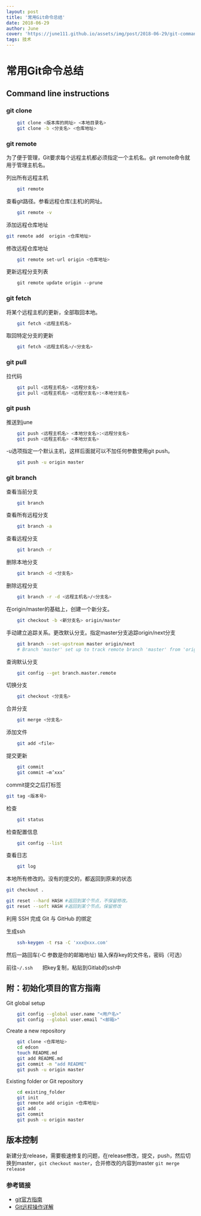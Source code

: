 ```yaml
---
layout: post
title: '常用Git命令总结'
date: 2018-06-29
author: June
cover: 'https://june111.github.io/assets/img/post/2018-06-29/git-command.png'
tags: 技术
---
```


# 常用Git命令总结

## Command line instructions

### git clone
```bash
	git clone <版本库的网址> <本地目录名>
	git clone -b <分支名> <仓库地址>
```
### git remote

为了便于管理，Git要求每个远程主机都必须指定一个主机名。git remote命令就用于管理主机名。

列出所有远程主机
```bash
	git remote
```
查看git路径。参看远程仓库(主机)的网址。
```bash
	git remote -v
```
添加远程仓库地址
```bash
git remote add  origin <仓库地址>
```
修改远程仓库地址
```bash
	git remote set-url origin <仓库地址>
```
更新远程分支列表
```bash
	git remote update origin --prune
```

### git fetch

将某个远程主机的更新，全部取回本地。
```bash
	git fetch <远程主机名>
```
取回特定分支的更新
```bash
	git fetch <远程主机名>/<分支名>
```
### git pull

拉代码
```bash
	git pull <远程主机名> <远程分支名>
	git pull <远程主机名> <远程分支名>:<本地分支名>
```

### git push

推送到june
```bash
	git push <远程主机名> <本地分支名>:<远程分支名>
	git push <远程主机名> <本地分支名>
```

-u选项指定一个默认主机，这样后面就可以不加任何参数使用git push。
```bash
	git push -u origin master
```
### git branch

查看当前分支
```bash
	git branch
```

查看所有远程分支
```bash
	git branch -a
```
查看远程分支
```bash
	git branch -r
```
删除本地分支
```bash
	git branch -d <分支名>
```
删除远程分支
```bash
	git branch -r -d <远程主机名>/<分支名>
```
在origin/master的基础上，创建一个新分支。
```bash
	git checkout -b <新分支名> origin/master
```
手动建立追踪关系。更改默认分支。指定master分支追踪origin/next分支
```bash
	git branch --set-upstream master origin/next
	# Branch 'master' set up to track remote branch 'master' from 'origin'.
```
查询默认分支
```bash	
	git config --get branch.master.remote
```
切换分支
```bash
	git checkout <分支名>
```
合并分支
```bash	
	git merge <分支名>
```
添加文件
```bash
	git add <file>
```
提交更新
```bash
	git commit
	git commit –m’xxx’
```

commit提交之后打标签
```bash
git tag <版本号>
```

检查
```bash
	git status
```
检查配置信息
```bash	
	git config --list
```
查看日志
```bash
	git log
```

本地所有修改的。没有的提交的，都返回到原来的状态
```bash
git checkout .
```

```bash
git reset --hard HASH #返回到某个节点，不保留修改。
git reset --soft HASH #返回到某个节点。保留修改
```

利用 SSH 完成 Git 与 GitHub 的绑定

生成ssh
```bash
	ssh-keygen -t rsa -C 'xxx@xxx.com' 
```
然后一路回车(-C 参数是你的邮箱地址)
输入保存key的文件名，密码（可选）

前往`~/.ssh	` 把key复制，粘贴到Gitlab的ssh中



## 附：初始化项目的官方指南

Git global setup
```bash
	git config --global user.name "<用户名>"
	git config --global user.email "<邮箱>"
```
Create a new repository
```bash
	git clone <仓库地址>
	cd edcon
	touch README.md
	git add README.md
	git commit -m "add README"
	git push -u origin master
```
Existing folder or Git repository
```bash
	cd existing_folder
	git init
	git remote add origin <仓库地址>
	git add .
	git commit
	git push -u origin master
```
## 版本控制

新建分支release，需要极速修复的问题，在release修改，提交，push，然后切换到master，`git checkout master`，合并修改的内容到master `git merge release`

### 参考链接
* [git官方指南](https://git-scm.com/book/zh/v2/)
* [Git远程操作详解](http://www.ruanyifeng.com/blog/2014/06/git_remote.html)
